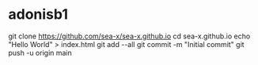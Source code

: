 # adonisb1
git clone https://github.com/sea-x/sea-x.github.io
cd sea-x.github.io
echo "Hello World" > index.html
git add --all
git commit -m "Initial commit"
git push -u origin main
